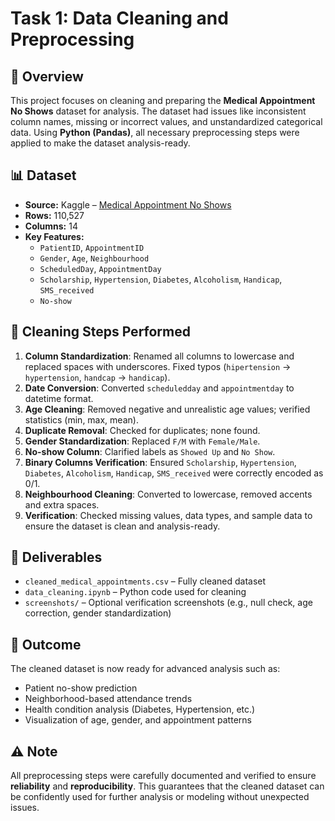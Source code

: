 # Task 1: Data Cleaning and Preprocessing

## 📝 Overview
This project focuses on cleaning and preparing the **Medical Appointment No Shows** dataset for analysis. The dataset had issues like inconsistent column names, missing or incorrect values, and unstandardized categorical data. Using **Python (Pandas)**, all necessary preprocessing steps were applied to make the dataset analysis-ready.

## 📊 Dataset
- **Source:** Kaggle – [Medical Appointment No Shows](https://www.kaggle.com/joniarroba/noshowappointments)  
- **Rows:** 110,527  
- **Columns:** 14  
- **Key Features:**  
  - `PatientID`, `AppointmentID`  
  - `Gender`, `Age`, `Neighbourhood`  
  - `ScheduledDay`, `AppointmentDay`  
  - `Scholarship`, `Hypertension`, `Diabetes`, `Alcoholism`, `Handicap`, `SMS_received`  
  - `No-show`  

## 🔧 Cleaning Steps Performed
1. **Column Standardization**: Renamed all columns to lowercase and replaced spaces with underscores. Fixed typos (`hipertension` → `hypertension`, `handcap` → `handicap`).  
2. **Date Conversion**: Converted `scheduledday` and `appointmentday` to datetime format.  
3. **Age Cleaning**: Removed negative and unrealistic age values; verified statistics (min, max, mean).  
4. **Duplicate Removal**: Checked for duplicates; none found.  
5. **Gender Standardization**: Replaced `F/M` with `Female/Male`.  
6. **No-show Column**: Clarified labels as `Showed Up` and `No Show`.  
7. **Binary Columns Verification**: Ensured `Scholarship`, `Hypertension`, `Diabetes`, `Alcoholism`, `Handicap`, `SMS_received` were correctly encoded as 0/1.  
8. **Neighbourhood Cleaning**: Converted to lowercase, removed accents and extra spaces.  
9. **Verification**: Checked missing values, data types, and sample data to ensure the dataset is clean and analysis-ready.  

## 📂 Deliverables
- `cleaned_medical_appointments.csv` – Fully cleaned dataset  
- `data_cleaning.ipynb` – Python code used for cleaning  
- `screenshots/` – Optional verification screenshots (e.g., null check, age correction, gender standardization)  

## 🎯 Outcome
The cleaned dataset is now ready for advanced analysis such as:  
- Patient no-show prediction  
- Neighborhood-based attendance trends  
- Health condition analysis (Diabetes, Hypertension, etc.)  
- Visualization of age, gender, and appointment patterns  

## ⚠️ Note
All preprocessing steps were carefully documented and verified to ensure **reliability** and **reproducibility**. This guarantees that the cleaned dataset can be confidently used for further analysis or modeling without unexpected issues.

